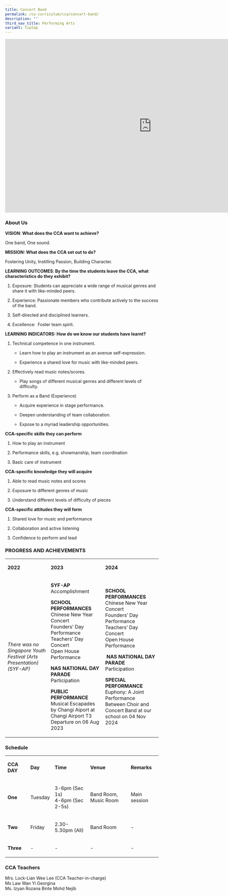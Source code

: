 ```yaml
---
title: Concert Band
permalink: /co-curriculum/cca/concert-band/
description: ""
third_nav_title: Performing Arts
variant: tiptap
---
```

<div class="iframe-wrapper">
<iframe height="569" width="960" allowfullscreen="true" frameborder="0" src="https://docs.google.com/presentation/d/14wVPx-Cm2XwKg-nBTHh4n7LG55d8v9Xp_t90WbqV5-c/embed?start=true&amp;loop=true&amp;delayms=3000"></iframe>
</div>
<h3>About Us</h3>
<p><strong>VISION</strong>:<strong> What does the CCA want to achieve?&nbsp;</strong>
</p>
<p>One band, One sound.</p>
<p><strong>MISSION: What does the CCA set out to do?</strong>
</p>
<p>Fostering Unity, Instilling Passion, Building Character.</p>
<p><strong>LEARNING OUTCOMES</strong>:<strong> By the time the students leave the CCA, what characteristics do they exhibit?</strong>
</p>
<ol data-tight="true" class="tight">
<li>
<p>Exposure: Students can appreciate a wide range of musical genres and share
it with like-minded peers.</p>
</li>
<li>
<p>Experience: Passionate members who contribute actively to the success
of the band.</p>
</li>
<li>
<p>Self-directed and disciplined learners.</p>
</li>
<li>
<p>Excellence:&nbsp; Foster team spirit.</p>
</li>
</ol>
<p><strong>LEARNING INDICATORS: How do we know our students have learnt?</strong>
</p>
<ol data-tight="true" class="tight">
<li>
<p>Technical competence in one instrument.</p>
<ul data-tight="true" class="tight">
<li>
<p>Learn how to play an instrument as an avenue self-expression.</p>
</li>
<li>
<p>Experience a shared love for music with like-minded peers.</p>
</li>
</ul>
</li>
<li>
<p>Effectively read music notes/scores.</p>
<ul data-tight="true" class="tight">
<li>
<p>Play songs of different musical genres and different levels of difficulty.</p>
</li>
</ul>
</li>
<li>
<p>Perform as a Band (Experience)</p>
<ul data-tight="true" class="tight">
<li>
<p>Acquire experience in stage performance.</p>
</li>
<li>
<p>Deepen understanding of team collaboration.</p>
</li>
<li>
<p>Expose to a myriad leadership opportunities.</p>
</li>
</ul>
</li>
</ol>
<p><strong>CCA-specific skills they can perform</strong>
</p>
<ol data-tight="true" class="tight">
<li>
<p>How to play an instrument</p>
</li>
<li>
<p>Performance skills, e.g. showmanship, team coordination</p>
</li>
<li>
<p>Basic care of instrument</p>
</li>
</ol>
<p><strong>CCA-specific knowledge they will acquire</strong>
</p>
<ol data-tight="true" class="tight">
<li>
<p>Able to read music notes and scores</p>
</li>
<li>
<p>Exposure to different genres of music</p>
</li>
<li>
<p>Understand different levels of difficulty of pieces</p>
</li>
</ol>
<p><strong>CCA-specific attitudes they will form</strong>
</p>
<ol data-tight="true" class="tight">
<li>
<p>Shared love for music and performance</p>
</li>
<li>
<p>Collaboration and active listening</p>
</li>
<li>
<p>Confidence to perform and lead</p>
</li>
</ol>
<h3>PROGRESS AND ACHIEVEMENTS</h3>
<table style="minWidth: 75px">
<colgroup>
<col>
<col>
<col>
</colgroup>
<tbody>
<tr>
<td rowspan="1" colspan="1">
<p><strong>2022</strong>
</p>
</td>
<td rowspan="1" colspan="1">
<p><strong>2023</strong>
</p>
</td>
<td rowspan="1" colspan="1">
<p><strong>2024</strong>
</p>
</td>
</tr>
<tr>
<td rowspan="1" colspan="1">
<p><em>There was no Singapore Youth Festival (Arts Presentation) (SYF-AP)</em>
</p>
</td>
<td rowspan="1" colspan="1">
<p><strong>SYF-AP<br></strong>Accomplishment</p>
<p><strong>SCHOOL PERFORMANCES<br></strong>Chinese New Year Concert
<br>Founders’ Day Performance
<br>Teachers’ Day Concert
<br>Open House Performance&nbsp;</p>
<p><strong>NAS NATIONAL DAY PARADE</strong>
<br>Participation</p>
<p><strong>PUBLIC PERFORMANCE</strong>
<br>Musical Escapades by Changi Aiport at Changi Airport T3 Departure on 06
Aug 2023</p>
</td>
<td rowspan="1" colspan="1">
<p><strong>SCHOOL PERFORMANCES<br></strong>Chinese New Year Concert
<br>Founders’ Day Performance
<br>Teachers’ Day Concert
<br>Open House Performance</p>
<p><strong>&nbsp;NAS NATIONAL DAY PARADE</strong>
<br>Participation</p>
<p><strong>SPECIAL PERFORMANCE</strong>
<br>Euphony: A Joint Performance Between Choir and Concert Band at our school
on 04 Nov 2024</p>
</td>
</tr>
</tbody>
</table>
<h3>Schedule</h3>
<table style="minWidth: 125px">
<colgroup>
<col>
<col>
<col>
<col>
<col>
</colgroup>
<tbody>
<tr>
<td rowspan="1" colspan="1">
<p><strong>CCA DAY</strong>
</p>
</td>
<td rowspan="1" colspan="1">
<p><strong>Day</strong>
</p>
</td>
<td rowspan="1" colspan="1">
<p><strong>Time</strong>
</p>
</td>
<td rowspan="1" colspan="1">
<p><strong>Venue</strong>
</p>
</td>
<td rowspan="1" colspan="1">
<p><strong>Remarks</strong>
</p>
</td>
</tr>
<tr>
<td rowspan="1" colspan="1">
<p><strong>One</strong>
</p>
</td>
<td rowspan="1" colspan="1">
<p>Tuesday</p>
</td>
<td rowspan="1" colspan="1">
<p>3-6pm (Sec 1s)
<br>4-6pm (Sec 2-5s)</p>
</td>
<td rowspan="1" colspan="1">
<p>Band Room, Music Room</p>
</td>
<td rowspan="1" colspan="1">
<p>Main session</p>
</td>
</tr>
<tr>
<td rowspan="1" colspan="1">
<p><strong>Two</strong>
</p>
</td>
<td rowspan="1" colspan="1">
<p>Friday</p>
</td>
<td rowspan="1" colspan="1">
<p>2.30-5.30pm (All)</p>
</td>
<td rowspan="1" colspan="1">
<p>Band Room</p>
</td>
<td rowspan="1" colspan="1">
<p>-</p>
</td>
</tr>
<tr>
<td rowspan="1" colspan="1">
<p><strong>Three</strong>
</p>
</td>
<td rowspan="1" colspan="1">
<p>-</p>
</td>
<td rowspan="1" colspan="1">
<p>-</p>
</td>
<td rowspan="1" colspan="1">
<p>-</p>
</td>
<td rowspan="1" colspan="1">
<p>-</p>
</td>
</tr>
</tbody>
</table>
<h3>CCA Teachers</h3>
<p>Mrs. Lock-Lian Wee Lee (CCA Teacher-in-charge)
<br>Ms Law Wan Yi Georgina
<br>Ms. Izyan Rozana Binte Mohd Nejib</p>